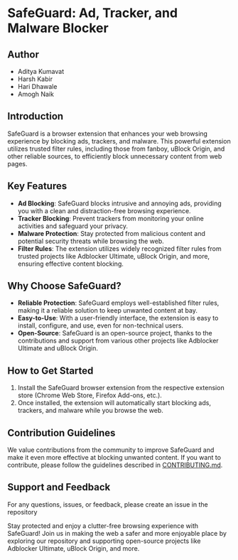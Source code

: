 # SafeGuard: Ad, Tracker, and Malware Blocker


## Author
- Aditya Kumavat
- Harsh Kabir
- Hari Dhawale
- Amogh Naik

## Introduction
SafeGuard is a browser extension that enhances your web browsing experience by blocking ads, trackers, and malware. This powerful extension utilizes trusted filter rules, including those from fanboy, uBlock Origin, and other reliable sources, to efficiently block unnecessary content from web pages.

## Key Features
- **Ad Blocking**: SafeGuard blocks intrusive and annoying ads, providing you with a clean and distraction-free browsing experience.
- **Tracker Blocking**: Prevent trackers from monitoring your online activities and safeguard your privacy.
- **Malware Protection**: Stay protected from malicious content and potential security threats while browsing the web.
- **Filter Rules**: The extension utilizes widely recognized filter rules from trusted projects like Adblocker Ultimate, uBlock Origin, and more, ensuring effective content blocking.

## Why Choose SafeGuard?
- **Reliable Protection**: SafeGuard employs well-established filter rules, making it a reliable solution to keep unwanted content at bay.
- **Easy-to-Use**: With a user-friendly interface, the extension is easy to install, configure, and use, even for non-technical users.
- **Open-Source**: SafeGuard is an open-source project, thanks to the contributions and support from various other projects like Adblocker Ultimate and uBlock Origin.

## How to Get Started
1. Install the SafeGuard browser extension from the respective extension store (Chrome Web Store, Firefox Add-ons, etc.).
2. Once installed, the extension will automatically start blocking ads, trackers, and malware while you browse the web.

## Contribution Guidelines
We value contributions from the community to improve SafeGuard and make it even more effective at blocking unwanted content. If you want to contribute, please follow the guidelines described in [CONTRIBUTING.md](link_to_contributing.md).

## Support and Feedback
For any questions, issues, or feedback, please create an issue in the repository

Stay protected and enjoy a clutter-free browsing experience with SafeGuard! Join us in making the web a safer and more enjoyable place by exploring our repository and supporting open-source projects like Adblocker Ultimate, uBlock Origin, and more.
